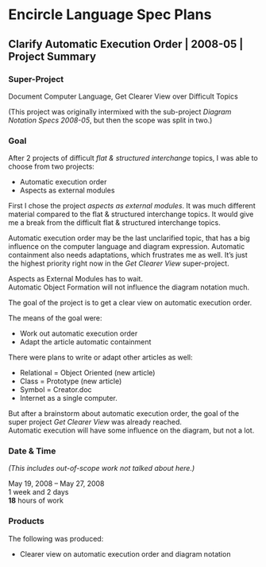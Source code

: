 ﻿Encircle Language Spec Plans
============================

Clarify Automatic Execution Order | 2008-05 | Project Summary
-------------------------------------------------------------

### Super-Project

Document Computer Language, Get Clearer View over Difficult Topics

(This project was originally intermixed with the sub-project *Diagram Notation Specs 2008-05*, but then the scope was split in two.)

### Goal

After 2 projects of difficult *flat & structured interchange* topics, I was able to choose from two projects:

- Automatic execution order
- Aspects as external modules

First I chose the project *aspects as external modules*. It was much different material compared to the flat & structured interchange topics. It would give me a break from the difficult flat & structured interchange topics.

Automatic execution order may be the last unclarified topic, that has a big influence on the computer language and diagram expression. Automatic containment also needs adaptations, which frustrates me as well. It’s just the highest priority right now in the *Get Clearer View* super-project.

Aspects as External Modules has to wait.  
Automatic Object Formation will not influence the diagram notation much.

The goal of the project is to get a clear view on automatic execution order.

The means of the goal were:

- Work out automatic execution order
- Adapt the article automatic containment

There were plans to write or adapt other articles as well:

- Relational = Object Oriented (new article)
- Class = Prototype (new article)
- Symbol = Creator.doc
- Internet as a single computer.

But after a brainstorm about automatic execution order, the goal of the super project *Get Clearer View* was already reached.  
Automatic execution will have some influence on the diagram, but not a lot.

### Date & Time

*(This includes out-of-scope work not talked about here.)*

May 19, 2008 – May 27, 2008  
1 week and 2 days  
__18__ hours of work

### Products

The following was produced:

- Clearer view on automatic execution order and diagram notation